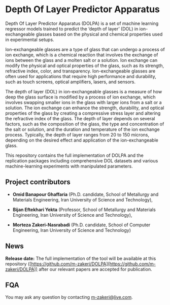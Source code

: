 # Depth Of Layer Predictor Apparatus

Depth Of Layer Predictor Apparatus (DOLPA) is a set of machine learning regressor models trained to predict the ‘depth of layer’ (DOL) in ion-exchangeable glasses based on the physical and chemical properties used in experimental setups.

Ion-exchangeable glasses are a type of glass that can undergo a process of ion exchange, which is a chemical reaction that involves the exchange of ions between the glass and a molten salt or a solution. Ion exchange can modify the physical and optical properties of the glass, such as its strength, refractive index, color, and transparency. Ion-exchangeable glasses are often used for applications that require high performance and durability, such as touch screens, optical amplifiers, lasers, and sensors.

The depth of layer (DOL) in ion-exchangeable glasses is a measure of how deep the glass surface is modified by a process of ion exchange, which involves swapping smaller ions in the glass with larger ions from a salt or a solution. The ion exchange can enhance the strength, durability, and optical properties of the glass by creating a compressive stress layer and altering the refractive index of the glass. The depth of layer depends on several factors, such as the composition of the glass, the type and concentration of the salt or solution, and the duration and temperature of the ion exchange process. Typically, the depth of layer ranges from 20 to 150 microns, depending on the desired effect and application of the ion-exchangeable glass.

This repository contains the full implementation of DOLPA and the replication packages including comprehensive DOL datasets and various machine-learning experiments with manipulated parameters.  

## Project contributors
* **Omid Banapour Ghaffaria** (Ph.D. candidate, School of Metallurgy and Materials Engineering, Iran University of Science and Technology), 

* **Bijan Eftekhari Yekta** (Professor, School of Metallurgy and Materials Engineering, Iran University of Science and Technology), 

* **Morteza Zakeri-Nasrabadi** (Ph.D. candidate, School of Computer Engineering, Iran University of Science and Technology)


## News 
**Release date:** The full implementation of the tool will be available at this repository ([https://github.com/m-zakeri/DOLPA](https://github.com/m-zakeri/DOLPA)) after our relevant papers are accepted for publication.

## FQA
You may ask any question by contacting m-zakeri@live.com.

